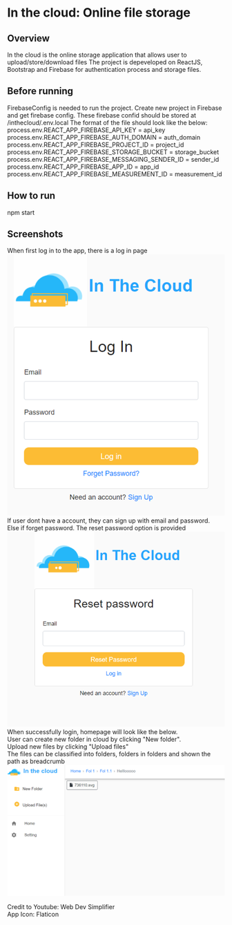 # In the cloud: Online file storage

## Overview
In the cloud is the online storage application that allows user to upload/store/download files
The project is depeveloped on ReactJS, Bootstrap and Firebase for authentication process and storage files.

## Before running
FirebaseConfig is needed to run the project. Create new project in Firebase and get firebase config.
These firebase confid should be stored at /inthecloud/.env.local
The format of the file should look like the below: <br/>
process.env.REACT_APP_FIREBASE_API_KEY = api_key <br/>
process.env.REACT_APP_FIREBASE_AUTH_DOMAIN = auth_domain <br/>
process.env.REACT_APP_FIREBASE_PROJECT_ID = project_id <br/>
process.env.REACT_APP_FIREBASE_STORAGE_BUCKET = storage_bucket <br/>
process.env.REACT_APP_FIREBASE_MESSAGING_SENDER_ID = sender_id <br/>
process.env.REACT_APP_FIREBASE_APP_ID = app_id <br/>
process.env.REACT_APP_FIREBASE_MEASUREMENT_ID = measurement_id <br/>

## How to run
npm start

## Screenshots
When first log in to the app, there is a log in page <br/>
![Alt text](/screenshot/Login.png "LogIn Page") <br/>
If user dont have a account, they can sign up with email and password. <br/>
Else if forget password. The reset password option is provided <br/>
![Alt text](/screenshot/ResetPassword.PNG "Reset Password Page")<br/>
When successfully login, homepage will look like the below. <br/>
User can create new folder in cloud by clicking "New folder". <br/>
Upload new files by clicking "Upload files" <br/>
The files can be classified into folders, folders in folders and shown the path as breadcrumb <br/>
![Alt text](/screenshot/HomePage.PNG "Home Page") <br/>



Credit to Youtube: Web Dev Simplifier <br/>
App Icon: Flaticon
